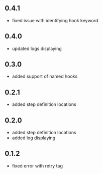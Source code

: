 ## 0.4.1
- fixed issue with identifying hook keyword

## 0.4.0
- updated logs displaying

## 0.3.0
- added support of named hooks

## 0.2.1
- added step definition locations

## 0.2.0
- added step definition locations
- added log displaying

## 0.1.2
- fixed error with retry tag
